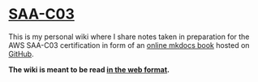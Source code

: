 # [SAA-C03](https://lralval.github.io/SAA-C03/)

This is my personal wiki where I share notes taken in preparation for the AWS SAA-C03 certification in form of an [online
mkdocs book](https://www.mkdocs.org/) hosted on
[GitHub](https://lralval.github.io/SAA-C03/).

**The wiki is meant to be read [in the web
format](https://lralval.github.io/SAA-C03/).**